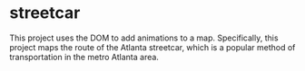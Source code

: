# streetcar

This project uses the DOM to add animations to a map. Specifically, this project maps the route of the Atlanta streetcar, which is a popular method of transportation in the metro Atlanta area.
